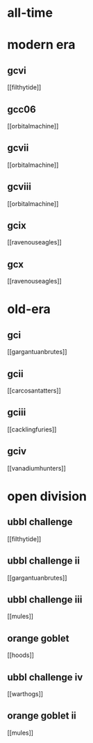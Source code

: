 # all-time

# modern era

## gcvi

[[filthytide]]

## gcc06

[[orbitalmachine]]

## gcvii

[[orbitalmachine]]

## gcviii

[[orbitalmachine]]

## gcix

[[ravenouseagles]]

## gcx

[[ravenouseagles]]

# old-era

## gci

[[gargantuanbrutes]]

## gcii

[[carcosantatters]]

## gciii

[[cacklingfuries]]

## gciv

[[vanadiumhunters]]

# open division

## ubbl challenge

[[filthytide]]

## ubbl challenge ii

[[gargantuanbrutes]]

## ubbl challenge iii

[[mules]]

## orange goblet

[[hoods]]

## ubbl challenge iv

[[warthogs]]

## orange goblet ii

[[mules]]